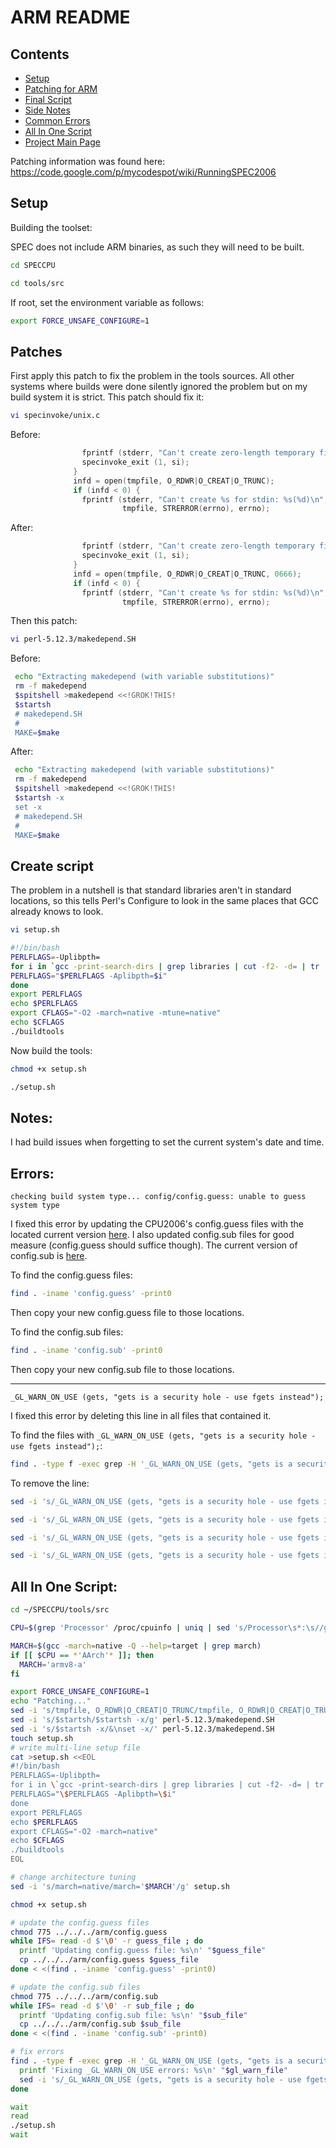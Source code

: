 ARM README
==========

Contents
--------

+ [Setup](#setup)
+ [Patching for ARM](#patches)
+ [Final Script](#create-script)
+ [Side Notes](#notes)
+ [Common Errors](#errors)
+ [All In One Script](#all-in-one-script)
+ [Project Main Page](/)


Patching information was found here: https://code.google.com/p/mycodespot/wiki/RunningSPEC2006


Setup
-----


Building the toolset:

SPEC does not include ARM binaries, as such they will need to be built.

```bash
cd SPECCPU
```

```bash
cd tools/src
```


If root, set the environment variable as follows:

```bash
export FORCE_UNSAFE_CONFIGURE=1
```

Patches
-------


First apply this patch to fix the problem in the tools sources. All other systems where builds were done silently ignored the problem but on my build system it is strict. This patch should fix it:

```bash
vi specinvoke/unix.c
```


Before:
```c
                fprintf (stderr, "Can't create zero-length temporary filename\n ");
                specinvoke_exit (1, si);
              }
              infd = open(tmpfile, O_RDWR|O_CREAT|O_TRUNC);
              if (infd < 0) {
                fprintf (stderr, "Can't create %s for stdin: %s(%d)\n",
                         tmpfile, STRERROR(errno), errno);
```

After:
```c
                fprintf (stderr, "Can't create zero-length temporary filename\n ");
                specinvoke_exit (1, si);
              }
              infd = open(tmpfile, O_RDWR|O_CREAT|O_TRUNC, 0666);
              if (infd < 0) {
                fprintf (stderr, "Can't create %s for stdin: %s(%d)\n",
                         tmpfile, STRERROR(errno), errno);
```

Then this patch:

```bash
vi perl-5.12.3/makedepend.SH
```


Before:
```bash
 echo "Extracting makedepend (with variable substitutions)"
 rm -f makedepend
 $spitshell >makedepend <<!GROK!THIS!
 $startsh
 # makedepend.SH
 #
 MAKE=$make
```


After:
```bash
 echo "Extracting makedepend (with variable substitutions)"
 rm -f makedepend
 $spitshell >makedepend <<!GROK!THIS!
 $startsh -x
 set -x
 # makedepend.SH
 #
 MAKE=$make
```


Create script
-------------


The problem in a nutshell is that standard libraries aren't in standard locations, so this tells Perl's Configure to look in the same places that GCC already knows to look.


```bash
vi setup.sh
```


```bash
#!/bin/bash
PERLFLAGS=-Uplibpth=
for i in `gcc -print-search-dirs | grep libraries | cut -f2- -d= | tr ':' '\n' | grep -v /gcc`; do
PERLFLAGS="$PERLFLAGS -Aplibpth=$i"
done
export PERLFLAGS
echo $PERLFLAGS
export CFLAGS="-O2 -march=native -mtune=native"
echo $CFLAGS
./buildtools
```


Now build the tools:


```bash
chmod +x setup.sh
```

```bash
./setup.sh
```


Notes:
------


I had build issues when forgetting to set the current system's date and time.


Errors:
-------


`checking build system type... config/config.guess: unable to guess system type`

I fixed this error by updating the CPU2006's config.guess files with the located current version [here](http://git.savannah.gnu.org/gitweb/?p=config.git;a=blob_plain;f=config.guess;hb=HEAD). I also updated config.sub files for good measure (config.guess should suffice though). The current version of config.sub is [here](http://git.savannah.gnu.org/gitweb/?p=config.git;a=blob_plain;f=config.sub;hb=HEAD).

To find the config.guess files:

```bash
find . -iname 'config.guess' -print0
```

Then copy your new config.guess file to those locations.

To find the config.sub files:

```bash
find . -iname 'config.sub' -print0
```

Then copy your new config.sub file to those locations.


---------------------------------------


`_GL_WARN_ON_USE (gets, "gets is a security hole - use fgets instead");`

I fixed this error by deleting this line in all files that contained it.

To find the files with `_GL_WARN_ON_USE (gets, "gets is a security hole - use fgets instead");`:

```bash
find . -type f -exec grep -H '_GL_WARN_ON_USE (gets, "gets is a security hole - use fgets instead");' {} +
```

To remove the line:

```bash
sed -i 's/_GL_WARN_ON_USE (gets, "gets is a security hole - use fgets instead");//g' tar-1.25/gnu/stdio.in.h

sed -i 's/_GL_WARN_ON_USE (gets, "gets is a security hole - use fgets instead");//g' specsum/gnulib/stdio.in.h

sed -i 's/_GL_WARN_ON_USE (gets, "gets is a security hole - use fgets instead");//g' tar-1.25/mingw/stdio.h

sed -i 's/_GL_WARN_ON_USE (gets, "gets is a security hole - use fgets instead");//g' specsum/win32/stdio.h
```


All In One Script:
------------------

```bash
cd ~/SPECCPU/tools/src

CPU=$(grep 'Processor' /proc/cpuinfo | uniq | sed 's/Processor\s*:\s//g' | sed 's/\s@\s*.*//g' | sed 's/([^)]*)//g' | sed 's/CPU\s*//g')

MARCH=$(gcc -march=native -Q --help=target | grep march)
if [[ $CPU == *'AArch'* ]]; then
  MARCH='armv8-a'
fi

export FORCE_UNSAFE_CONFIGURE=1
echo "Patching..."
sed -i 's/tmpfile, O_RDWR|O_CREAT|O_TRUNC/tmpfile, O_RDWR|O_CREAT|O_TRUNC, 0666/g' specinvoke/unix.c
sed -i 's/$startsh/$startsh -x/g' perl-5.12.3/makedepend.SH
sed -i 's/$startsh -x/&\nset -x/' perl-5.12.3/makedepend.SH
touch setup.sh
# write multi-line setup file
cat >setup.sh <<EOL
#!/bin/bash
PERLFLAGS=-Uplibpth=
for i in \`gcc -print-search-dirs | grep libraries | cut -f2- -d= | tr ':' '\\n' | grep -v /gcc\`; do
PERLFLAGS="\$PERLFLAGS -Aplibpth=\$i"
done
export PERLFLAGS
echo $PERLFLAGS
export CFLAGS="-O2 -march=native"
echo $CFLAGS
./buildtools
EOL

# change architecture tuning
sed -i 's/march=native/march='$MARCH'/g' setup.sh

chmod +x setup.sh

# update the config.guess files
chmod 775 ../../../arm/config.guess
while IFS= read -d $'\0' -r guess_file ; do
  printf 'Updating config.guess file: %s\n' "$guess_file"
  cp ../../../arm/config.guess $guess_file
done < <(find . -iname 'config.guess' -print0)

# update the config.sub files
chmod 775 ../../../arm/config.sub
while IFS= read -d $'\0' -r sub_file ; do
  printf 'Updating config.sub file: %s\n' "$sub_file"
  cp ../../../arm/config.sub $sub_file
done < <(find . -iname 'config.sub' -print0)

# fix errors
find . -type f -exec grep -H '_GL_WARN_ON_USE (gets, "gets is a security hole - use fgets instead");' {} + | awk '{print $1;}' | sed 's/:_GL_WARN_ON_USE//g' | while read -r gl_warn_file; do 
  printf 'Fixing _GL_WARN_ON_USE errors: %s\n' "$gl_warn_file"
  sed -i 's/_GL_WARN_ON_USE (gets, "gets is a security hole - use fgets instead");//g' $gl_warn_file
done

wait
read
./setup.sh
wait
```
